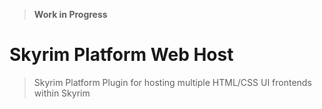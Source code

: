 > **Work in Progress**

# Skyrim Platform Web Host

> Skyrim Platform Plugin for hosting multiple HTML/CSS UI frontends within Skyrim
